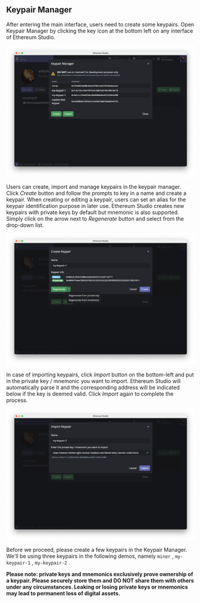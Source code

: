 ## Keypair Manager

After entering the main interface, users need to create some keypairs. Open Keypair Manager by clicking the key icon at the bottom left on any interface of Ethereum Studio.

![keypair-1](keypair-1.png)

Users can create, import and manage keypairs in the keypair manager. Click *Create* button and follow the prompts to key in a name and create a keypair. When creating or editing a keypair, users can set an alias for the keypair identification purpose in later use. Ethereum Studio creates new keypairs with private keys by default but mnemonic is also supported. Simply click on the arrow next to *Regenerate* button and select from the drop-down list.

![keypair-2](keypair-2.png)

In case of importing keypairs, click *Import* button on the bottom-left and put in the private key / mnemonic you want to import. Ethereum Studio will automatically parse it and the corresponding address will be indicated below if the key is deemed valid. Click *Import* again to complete the process.

![keypair-3](keypair-3.png)

Before we proceed, please create a few keypairs in the Keypair Manager. We'll be using three keypairs in the following demos, namely `miner` , `my-keypair-1` , `my-keypair-2` .

**Please note: private keys and mnemonics exclusively prove ownership of a keypair. Please securely store them and DO NOT share them with others under any circumstances. Leaking or losing private keys or mnemonics may lead to permanent loss of digital assets.**
